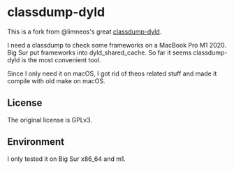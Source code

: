 classdump-dyld
==============
This is a fork from  @limneos's great [classdump-dyld](https://github.com/limneos/classdump-dyld).

I need a classdump to check some frameworks on a MacBook Pro M1 2020. Big Sur put frameworks into dyld_shared_cache.
So far it seems classdump-dyld is the most convenient tool.

Since I only need it on macOS, I got rid of theos related stuff and made it compile with old make on macOS.


License
-----------
The original license is GPLv3.


Environment
-----------
I only tested it on Big Sur x86_64 and m1.

